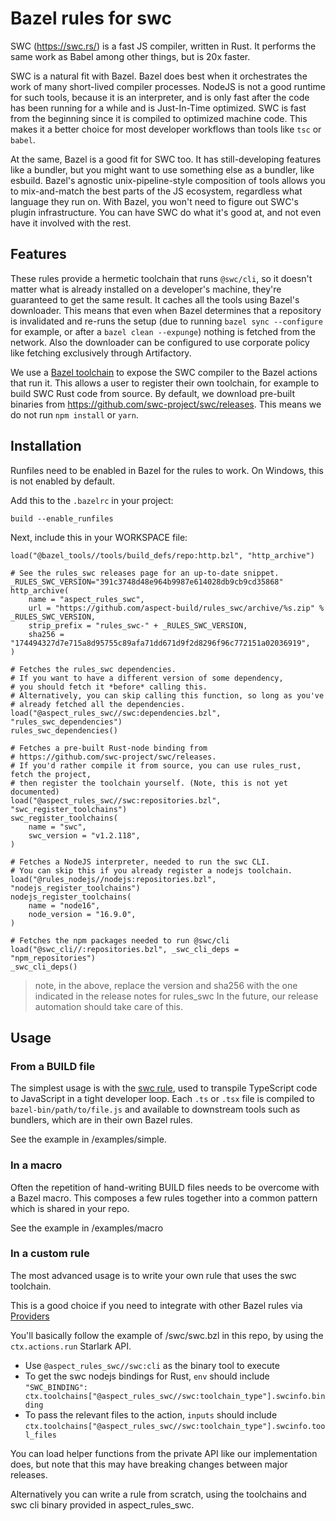 # Bazel rules for swc

SWC (<https://swc.rs/>) is a fast JS compiler, written in Rust.
It performs the same work as Babel among other things, but is 20x faster.

SWC is a natural fit with Bazel.
Bazel does best when it orchestrates the work of many short-lived compiler processes.
NodeJS is not a good runtime for such tools, because it is an interpreter, and is only fast after the code has been running for a while and is Just-In-Time optimized.
SWC is fast from the beginning since it is compiled to optimized machine code.
This makes it a better choice for most developer workflows than tools like `tsc` or `babel`.

At the same, Bazel is a good fit for SWC too. It has still-developing features like a bundler,
but you might want to use something else as a bundler, like esbuild.
Bazel's agnostic unix-pipeline-style composition of tools allows you to mix-and-match the best parts of
the JS ecosystem, regardless what language they run on.
With Bazel, you won't need to figure out SWC's plugin infrastructure.
You can have SWC do what it's good at, and not even have it involved with the rest.

## Features

These rules provide a hermetic toolchain that runs `@swc/cli`, so it doesn't matter what is
already installed on a developer's machine, they're guaranteed to get the same result.
It caches all the tools using Bazel's downloader.
This means that even when Bazel determines that a repository is invalidated and re-runs the setup
(due to running `bazel sync --configure` for example, or after a `bazel clean --expunge`)
nothing is fetched from the network. Also the downloader can be configured to use corporate policy
like fetching exclusively through Artifactory.

We use a [Bazel toolchain](https://docs.bazel.build/versions/main/toolchains.html) to expose
the SWC compiler to the Bazel actions that run it.
This allows a user to register their own toolchain, for example to build SWC Rust code from source.
By default, we download pre-built binaries from https://github.com/swc-project/swc/releases.
This means we do not run `npm install` or `yarn`.

## Installation

Runfiles need to be enabled in Bazel for the rules to work. On Windows, this is not enabled by default.

Add this to the `.bazelrc` in your project:

```
build --enable_runfiles
```

Next, include this in your WORKSPACE file:

```starlark
load("@bazel_tools//tools/build_defs/repo:http.bzl", "http_archive")

# See the rules_swc releases page for an up-to-date snippet.
_RULES_SWC_VERSION="391c3748d48e964b9987e614028db9cb9cd35868"
http_archive(
    name = "aspect_rules_swc",
    url = "https://github.com/aspect-build/rules_swc/archive/%s.zip" % _RULES_SWC_VERSION,
    strip_prefix = "rules_swc-" + _RULES_SWC_VERSION,
    sha256 = "174494327d7e715a8d95755c89afa71dd671d9f2d8296f96c772151a02036919",
)

# Fetches the rules_swc dependencies.
# If you want to have a different version of some dependency,
# you should fetch it *before* calling this.
# Alternatively, you can skip calling this function, so long as you've
# already fetched all the dependencies.
load("@aspect_rules_swc//swc:dependencies.bzl", "rules_swc_dependencies")
rules_swc_dependencies()

# Fetches a pre-built Rust-node binding from
# https://github.com/swc-project/swc/releases.
# If you'd rather compile it from source, you can use rules_rust, fetch the project,
# then register the toolchain yourself. (Note, this is not yet documented)
load("@aspect_rules_swc//swc:repositories.bzl", "swc_register_toolchains")
swc_register_toolchains(
    name = "swc",
    swc_version = "v1.2.118",
)

# Fetches a NodeJS interpreter, needed to run the swc CLI.
# You can skip this if you already register a nodejs toolchain.
load("@rules_nodejs//nodejs:repositories.bzl", "nodejs_register_toolchains")
nodejs_register_toolchains(
    name = "node16",
    node_version = "16.9.0",
)

# Fetches the npm packages needed to run @swc/cli
load("@swc_cli//:repositories.bzl", _swc_cli_deps = "npm_repositories")
_swc_cli_deps()
```

> note, in the above, replace the version and sha256 with the one indicated
> in the release notes for rules_swc
> In the future, our release automation should take care of this.

## Usage

### From a BUILD file

The simplest usage is with the [swc rule](/docs/swc.md), used to transpile TypeScript code to JavaScript in a tight developer loop. Each `.ts` or `.tsx` file is compiled to `bazel-bin/path/to/file.js` and available to downstream
tools such as bundlers, which are in their own Bazel rules.

See the example in /examples/simple.

### In a macro

Often the repetition of hand-writing BUILD files needs to be overcome with a Bazel macro.
This composes a few rules together into a common pattern which is shared in your repo.

See the example in /examples/macro

### In a custom rule

The most advanced usage is to write your own rule that uses the swc toolchain.

This is a good choice if you need to integrate with other Bazel rules via
[Providers](https://docs.bazel.build/versions/main/skylark/rules.html#providers)

You'll basically follow the example of /swc/swc.bzl in this repo, by using
the `ctx.actions.run` Starlark API.

- Use `@aspect_rules_swc//swc:cli` as the binary tool to execute
- To get the swc nodejs bindings for Rust, `env` should include
  `"SWC_BINDING": ctx.toolchains["@aspect_rules_swc//swc:toolchain_type"].swcinfo.binding`
- To pass the relevant files to the action, `inputs` should include
  `ctx.toolchains["@aspect_rules_swc//swc:toolchain_type"].swcinfo.tool_files`

You can load helper functions from the private API like our implementation does,
but note that this may have breaking changes between major releases.

Alternatively you can write a rule from scratch, using the toolchains and
swc cli binary provided in aspect_rules_swc.
